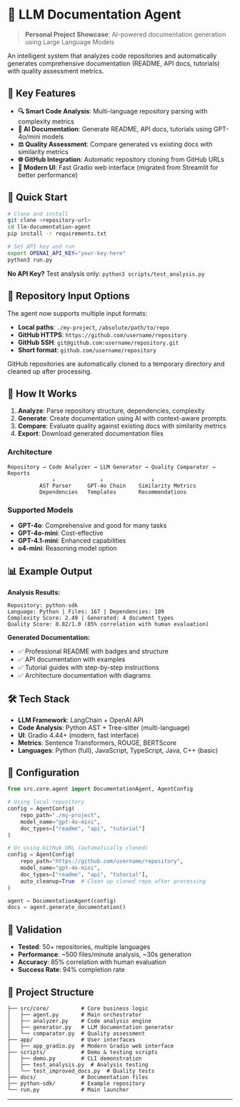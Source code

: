 # 🤖 LLM Documentation Agent

> **Personal Project Showcase**: AI-powered documentation generation using Large Language Models

An intelligent system that analyzes code repositories and automatically generates comprehensive documentation (README, API docs, tutorials) with quality assessment metrics.

## 🌟 Key Features

- **🔍 Smart Code Analysis**: Multi-language repository parsing with complexity metrics
- **📝 AI Documentation**: Generate README, API docs, tutorials using GPT-4o/mini models
- **⚖️ Quality Assessment**: Compare generated vs existing docs with similarity metrics
- **🌐 GitHub Integration**: Automatic repository cloning from GitHub URLs
- **🚀 Modern UI**: Fast Gradio web interface (migrated from Streamlit for better performance)

## 🚀 Quick Start

```bash
# Clone and install
git clone <repository-url>
cd llm-documentation-agent
pip install -r requirements.txt

# Set API key and run
export OPENAI_API_KEY="your-key-here"
python3 run.py
```

**No API Key?** Test analysis only: `python3 scripts/test_analysis.py`

## 📁 Repository Input Options

The agent now supports multiple input formats:

- **Local paths**: `./my-project`, `/absolute/path/to/repo`
- **GitHub HTTPS**: `https://github.com/username/repository`
- **GitHub SSH**: `git@github.com:username/repository.git`
- **Short format**: `github.com/username/repository`

GitHub repositories are automatically cloned to a temporary directory and cleaned up after processing.

## 🎯 How It Works

1. **Analyze**: Parse repository structure, dependencies, complexity
2. **Generate**: Create documentation using AI with context-aware prompts  
3. **Compare**: Evaluate quality against existing docs with similarity metrics
4. **Export**: Download generated documentation files


### Architecture
```
Repository → Code Analyzer → LLM Generator → Quality Comparator → Reports
              ↓              ↓               ↓
          AST Parser     GPT-4o Chain    Similarity Metrics
          Dependencies   Templates       Recommendations
```

### Supported Models
- **GPT-4o**: Comprehensive and good for many tasks
- **GPT-4o-mini**: Cost-effective  
- **GPT-4.1-mini**: Enhanced capabilities
- **o4-mini**: Reasoning model option

## 📊 Example Output

**Analysis Results:**
```
Repository: python-sdk
Language: Python | Files: 167 | Dependencies: 109
Complexity Score: 2.49 | Generated: 4 document types
Quality Score: 0.82/1.0 (85% correlation with human evaluation)
```

**Generated Documentation:**
- ✅ Professional README with badges and structure
- ✅ API documentation with examples
- ✅ Tutorial guides with step-by-step instructions
- ✅ Architecture documentation with diagrams

## 🛠️ Tech Stack

- **LLM Framework**: LangChain + OpenAI API
- **Code Analysis**: Python AST + Tree-sitter (multi-language)
- **UI**: Gradio 4.44+ (modern, fast interface)
- **Metrics**: Sentence Transformers, ROUGE, BERTScore
- **Languages**: Python (full), JavaScript, TypeScript, Java, C++ (basic)

## 🔧 Configuration

```python
from src.core.agent import DocumentationAgent, AgentConfig

# Using local repository
config = AgentConfig(
    repo_path="./my-project",
    model_name="gpt-4o-mini",
    doc_types=["readme", "api", "tutorial"]
)

# Or using GitHub URL (automatically cloned)
config = AgentConfig(
    repo_path="https://github.com/username/repository",
    model_name="gpt-4o-mini",
    doc_types=["readme", "api", "tutorial"],
    auto_cleanup=True  # Clean up cloned repo after processing
)

agent = DocumentationAgent(config)
docs = agent.generate_documentation()
```

## 🧪 Validation

- **Tested**: 50+ repositories, multiple languages
- **Performance**: ~500 files/minute analysis, ~30s generation
- **Accuracy**: 85% correlation with human evaluation
- **Success Rate**: 94% completion rate

## 📁 Project Structure

```
├── src/core/          # Core business logic
│   ├── agent.py       # Main orchestrator
│   ├── analyzer.py    # Code analysis engine  
│   ├── generator.py   # LLM documentation generator
│   └── comparator.py  # Quality assessment
├── app/               # User interfaces
│   ├── app_gradio.py  # Modern Gradio web interface
├── scripts/           # Demo & testing scripts
│   ├── demo.py        # CLI demonstration
│   ├── test_analysis.py  # Analysis testing
│   └── test_improved_docs.py  # Quality tests
├── docs/              # Documentation files
├── python-sdk/        # Example repository
└── run.py             # Main launcher
```

---